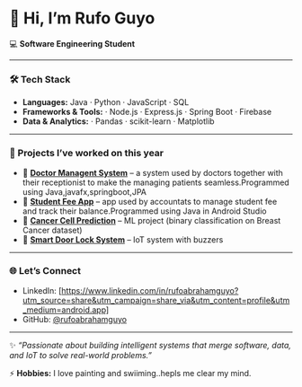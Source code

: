 # 👋 Hi, I’m Rufo Guyo

💻 **Software Engineering Student** 

---

### 🛠️ Tech Stack

* **Languages:** Java · Python · JavaScript  · SQL
* **Frameworks & Tools:**  · Node.js · Express.js · Spring Boot · Firebase
* **Data & Analytics:**  · Pandas · scikit-learn · Matplotlib


---

### 🚀 Projects I’ve worked on this year

* 🔹 **[Doctor Managent System](#)** – a system used by doctors together with their receptionist to make the managing patients seamless.Programmed using Java,javafx,springboot,JPA 
* 🔹 **[Student Fee App](#)** – app used by accountats to manage student fee and track their balance.Programmed using Java in Android Studio
* 🔹 **[Cancer Cell Prediction](#)** – ML project (binary classification on Breast Cancer dataset)
* 🔹 **[Smart Door Lock System](#)** – IoT system with buzzers

---

### 🌐 Let’s Connect

* LinkedIn: \[https://www.linkedin.com/in/rufoabrahamguyo?utm_source=share&utm_campaign=share_via&utm_content=profile&utm_medium=android.app]
* GitHub: [@rufoabrahamguyo](https://github.com/rufoabrahamguyo)


---

✨ *“Passionate about building intelligent systems that merge software, data, and IoT to solve real-world problems.”*

⚡ **Hobbies:** I love painting and swiiming..hepls me clear my mind.

